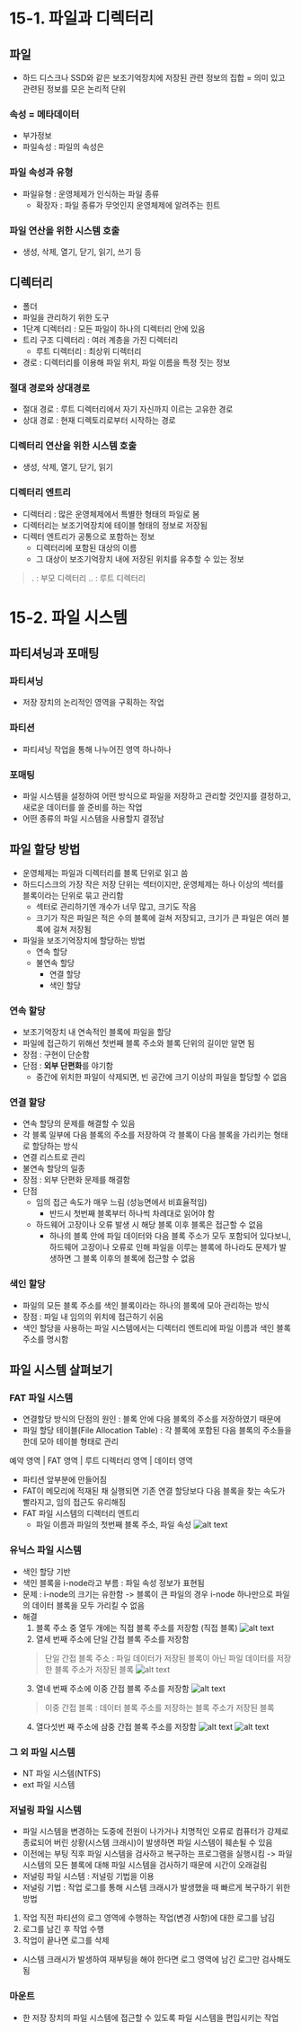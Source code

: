 # 15-1. 파일과 디렉터리
## 파일
- 하드 디스크나 SSD와 같은 보조기억장치에 저장된 관련 정보의 집합 = 의미 있고 관련된 정보를 모은 논리적 단위
### 속성 = 메타데이터
- 부가정보
- 파일속성 : 파일의 속성은

### 파일 속성과 유형
- 파일유형 : 운영체제가 인식하는 파일 종류
    - 확장자 : 파일 종류가 무엇인지 운영체제에 알려주는 힌트
### 파일 연산을 위한 시스템 호출
- 생성, 삭제, 열기, 닫기, 읽기, 쓰기 등

## 디렉터리
- 폴더
- 파일을 관리하기 위한 도구
- 1단계 디렉터리 : 모든 파일이 하나의 디렉터리 안에 있음
- 트리 구조 디렉터리 : 여러 계층을 가진 디렉터리
    - 루트 디렉터리 : 최상위 디렉터리
- 경로 : 디렉터리를 이용해 파일 위치, 파일 이름을 특정 짓는 정보

### 절대 경로와 상대경로
- 절대 경로 : 루트 디렉터리에서 자기 자신까지 이르는 고유한 경로
- 상대 경로 : 현재 디렉토리로부터 시작하는 경로
### 디렉터리 연산을 위한 시스템 호출
- 생성, 삭제, 열기, 닫기, 읽기
### 디렉터리 엔트리
- 디렉터리 : 많은 운영체제에서 특별한 형태의 파일로 봄
- 디렉터리는 보조기억장치에 테이블 형태의 정보로 저장됨
- 디렉터 엔트리가 공통으로 포함하는 정보
    - 디렉터리에 포함된 대상의 이름
    - 그 대상이 보조기억장치 내에 저장된 위치를 유추할 수 있는 정보
> . : 부모 디렉터리
> .. : 루트 디렉터리

# 15-2. 파일 시스템
## 파티셔닝과 포매팅
### 파티셔닝 
- 저장 장치의 논리적인 영역을 구획하는 작업
### 파티션
- 파티셔닝 작업을 통해 나누어진 영역 하나하나
### 포매팅
- 파일 시스템을 설정하여 어떤 방식으로 파일을 저장하고 관리할 것인지를 결정하고, 새로운 데이터를 쓸 준비를 하는 작업
- 어떤 종류의 파일 시스템을 사용할지 결정남

## 파일 할당 방법
- 운영체제는 파일과 디렉터리를 블록 단위로 읽고 씀
- 하드디스크의 가장 작은 저장 단위는 섹터이지만, 운영체제는 하나 이상의 섹터를 블록이라는 단위로 묶고 관리함
    - 섹터로 관리하기엔 개수가 너무 많고, 크기도 작음
    - 크기가 작은 파일은 적은 수의 블록에 걸쳐 저장되고, 크기가 큰 파일은 여러 블록에 걸쳐 저장됨
- 파일을 보조기억장치에 할당하는 방법
    - 연속 할당
    - 불연속 할당
        - 연결 할당
        - 색인 할당
### 연속 할당
- 보조기억장치 내 연속적인 블록에 파일을 할당
- 파일에 접근하기 위해선 첫번째 블록 주소와 블록 단위의 길이만 알면 됨
- 장점 : 구현이 단순함
- 단점 : **외부 단편화**를 야기함
    - 중간에 위치한 파일이 삭제되면, 빈 공간에 크기 이상의 파일을 할당할 수 없음

### 연결 할당
- 연속 할당의 문제를 해결할 수 있음
- 각 블록 일부에 다음 블록의 주소를 저장하여 각 블록이 다음 블록을 가리키는 형태로 할당하는 방식
- 연결 리스트로 관리
- 불연속 할당의 일종
- 장점 : 외부 단편화 문제를 해결함
- 단점
    - 임의 접근 속도가 매우 느림 (성능면에서 비효율적임)
        - 반드시 첫번째 블록부터 하나씩 차례대로 읽어야 함 
    - 하드웨어 고장이나 오류 발생 시 해당 블록 이후 블록은 접근할 수 없음  
        - 하나의 블록 안에 파일 데이터와 다음 블록 주소가 모두 포함되어 있다보니, 하드웨어 고장이나 오류로 인해 파일을 이루는 블록에 하나라도 문제가 발생하면 그 블록 이후의 블록에 접근할 수 없음

### 색인 할당
- 파일의 모든 블록 주소를 색인 블록이라는 하나의 블록에 모아 관리하는 방식
- 장점 : 파일 내 임의의 위치에 접근하기 쉬움
- 색인 할당을 사용하는 파일 시스템에서는 디렉터리 엔트리에 파일 이름과 색인 블록 주소를 명시함

## 파일 시스템 살펴보기
### FAT 파일 시스템
- 연결할당 방식의 단점의 원인 : 블록 안에 다음 블록의 주소를 저장하였기 때문에
- 파일 할당 테이블(File Allocation Table) : 각 블록에 포함된 다음 블록의 주소들을 한데 모아 테이블 형태로 관리

예약 영역 | FAT 영역 | 루트 디렉터리 영역 | 데이터 영역

- 파티션 앞부분에 만들어짐
- FAT이 메모리에 적재된 채 실행되면 기존 연결 할당보다 다음 블록을 찾는 속도가 빨라지고, 임의 접근도 유리해짐
- FAT 파일 시스템의 디렉터리 엔트리
    - 파일 이름과 파일의 첫번째 블록 주소, 파일 속성
![alt text](img/image13.png)
### 유닉스 파일 시스템
- 색인 할당 기반
- 색인 블록을 i-node라고 부름 : 파일 속성 정보가 표현됨
- 문제 : i-node의 크기는 유한함 -> 블록이 큰 파일의 경우 i-node 하나만으로 파일의 데이터 블록을 모두 가리킬 수 없음
- 해결
    1. 블록 주소 중 열두 개에는 직접 블록 주소를 저장함 (직접 블록)
    ![alt text](img/image9.png)
    2. 열세 번째 주소에 단일 간접 블록 주소를 저장함
    > 단일 간접 블록 주소 : 파일 데이터가 저장된 블록이 아닌 파일 데이터를 저장한 블록 주소가 저장된 블록
    ![alt text](img/image10.png)
    3. 열네 번째 주소에 이중 간접 블록 주소를 저장함
    ![alt text](img/image11.png)
    > 이중 간접 블록 : 데이터 블록 주소를 저장하는 블록 주소가 저장된 블록
    4. 열다섯번 째 주소에 삼중 간접 블록 주소를 저장함
    ![alt text](img/image12.png)
![alt text](img/image14.png)

### 그 외 파일 시스템
- NT 파일 시스템(NTFS)
- ext 파일 시스템

### 저널링 파일 시스템
- 파일 시스템을 변경하는 도중에 전원이 나가거나 치명적인 오류로 컴퓨터가 강제로 종료되어 버린 상황(시스템 크래시)이 발생하면 파일 시스템이 훼손될 수 있음
- 이전에는 부팅 직후 파일 시스템을 검사하고 복구하는 프로그램을 실행시킴 -> 파일 시스템의 모든 블록에 대해 파일 시스템을 검사하기 때문에 시간이 오래걸림
- 저널링 파일 시스템 : 저널링 기법을 이용
- 저널링 기법 : 작업 로그를 통해 시스템 크래시가 발생했을 때 빠르게 복구하기 위한 방법
1. 작업 직전 파티션의 로그 영역에 수행하는 작업(변경 사항)에 대한 로그를 남김
2. 로그를 남긴 후 작업 수행
3. 작업이 끝나면 로그를 삭제
- 시스템 크래시가 발생하여 재부팅을 해야 한다면 로그 영역에 남긴 로그만 검사해도 됨

### 마운트
- 한 저장 장치의 파일 시스템에 접근할 수 있도록 파일 시스템을 편입시키는 작업
